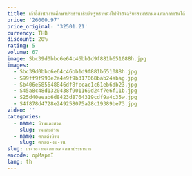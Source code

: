 ```yaml
---
title: เก้าอี้สํานักงานศึกษาประธานาธิบดีหรูหราหนังไฟฟ้าอัจฉริยะสามารถนอนพักกลางวันได้
price: '26000.97'
price_original: '32501.21'
currency: THB
discount: 20%
rating: 5
volume: 67
image: Sbc39d0bbc6e64c46bb1d9f881b651088h.jpg
images:
  - Sbc39d0bbc6e64c46bb1d9f881b651088h.jpg
  - S99ff9f990e2a4e9f9b317068bab24abag.jpg
  - Sb406e585648846df8fccac1c61eb6db23.jpg
  - S45a8c48d1320438f901169d24f7e6f11b.jpg
  - S25d40eeab6d8423d8764319cdf9a4c35w.jpg
  - S4f878d4728e249258075a28c19389be73.jpg
video: ''
categories:
  - name: บ้านและสวน
    slug: านและสวน
  - name: ตกแต่งบ้าน
    slug: ตกแต-งบ-าน
slug: เก-าอ-าน-กงานศ-กษาประธานาธ
encode: opMapmI
lang: th
---
```

  